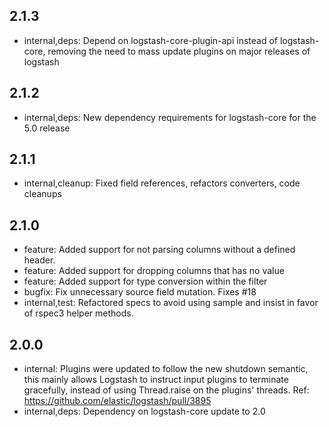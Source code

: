 ## 2.1.3
 - internal,deps: Depend on logstash-core-plugin-api instead of logstash-core, removing the need to mass update plugins on major releases of logstash

## 2.1.2
 - internal,deps: New dependency requirements for logstash-core for the 5.0 release

## 2.1.1
 - internal,cleanup: Fixed field references, refactors converters, code cleanups

## 2.1.0
 - feature: Added support for not parsing columns without a defined header.
 - feature: Added support for dropping columns that has no value
 - feature: Added support for type conversion within the filter
 - bugfix: Fix unnecessary source field mutation. Fixes #18
 - internal,test: Refactored specs to avoid using sample and insist in favor of rspec3
   helper methods.

## 2.0.0
 - internal: Plugins were updated to follow the new shutdown semantic, this mainly allows Logstash to instruct input plugins to terminate gracefully,
   instead of using Thread.raise on the plugins' threads. Ref: https://github.com/elastic/logstash/pull/3895
 - internal,deps: Dependency on logstash-core update to 2.0

